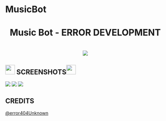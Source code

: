 # MusicBot
<h1 align="center">Music Bot - ERROR DEVELOPMENT</h1>
<h1 align="center"><img src ="https://raw.githubusercontent.com/error404Unknown/MusicBot/main/sound.gif"></h1>

## <img src="https://img.icons8.com/nolan/2x/camera.png" height="30" width="30"> SCREENSHOTS<img src="https://img.icons8.com/nolan/2x/camera.png" height="30" width="30">

<img src="https://media.discordapp.net/attachments/769743128776540163/819719025453563974/play.PNG">

<img src="https://media.discordapp.net/attachments/769743128776540163/819719039462670396/skip.PNG">

<img src="https://media.discordapp.net/attachments/769743128776540163/819719054691663902/np.PNG">

## CREDITS
[@error404Unknown](https://github.com/error404Unknown)
